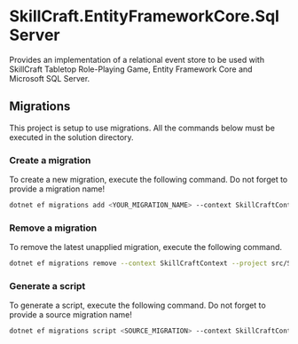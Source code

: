 ﻿# SkillCraft.EntityFrameworkCore.SqlServer

Provides an implementation of a relational event store to be used with SkillCraft Tabletop Role-Playing Game, Entity Framework Core and Microsoft SQL Server.

## Migrations

This project is setup to use migrations. All the commands below must be executed in the solution directory.

### Create a migration

To create a new migration, execute the following command. Do not forget to provide a migration name!

```sh
dotnet ef migrations add <YOUR_MIGRATION_NAME> --context SkillCraftContext --project src/SkillCraft.EntityFrameworkCore.SqlServer --startup-project src/SkillCraft
```

### Remove a migration

To remove the latest unapplied migration, execute the following command.

```sh
dotnet ef migrations remove --context SkillCraftContext --project src/SkillCraft.EntityFrameworkCore.SqlServer --startup-project src/SkillCraft
```

### Generate a script

To generate a script, execute the following command. Do not forget to provide a source migration name!

```sh
dotnet ef migrations script <SOURCE_MIGRATION> --context SkillCraftContext --project src/SkillCraft.EntityFrameworkCore.SqlServer --startup-project src/SkillCraft
```